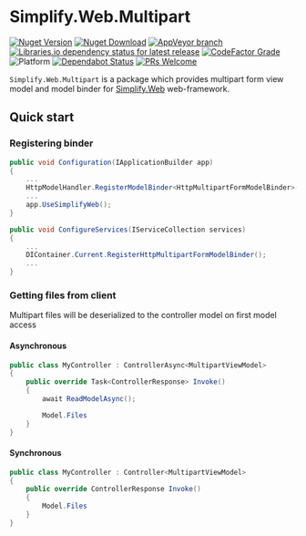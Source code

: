 # Simplify.Web.Multipart

[![Nuget Version](https://img.shields.io/nuget/v/Simplify.Web.Multipart)](https://www.nuget.org/packages/Simplify.Web.Multipart/)
[![Nuget Download](https://img.shields.io/nuget/dt/Simplify.Web.Multipart)](https://www.nuget.org/packages/Simplify.Web.Multipart/)
[![AppVeyor branch](https://img.shields.io/appveyor/ci/i4004/simplify-web-multipart/master)](https://ci.appveyor.com/project/i4004/simplify-web-multipart)
[![Libraries.io dependency status for latest release](https://img.shields.io/librariesio/release/nuget/Simplify.Web.Multipart)](https://libraries.io/nuget/Simplify.Web.Multipart)
[![CodeFactor Grade](https://img.shields.io/codefactor/grade/github/SimplifyNet/Simplify.Web.Multipart)](https://www.codefactor.io/repository/github/simplifynet/simplify.web.Multipart)
![Platform](https://img.shields.io/badge/platform-.NET%20Standard%202.0-lightgrey)
[![Dependabot Status](https://api.dependabot.com/badges/status?host=github&repo=SimplifyNet/Simplify.Web.Multipart)](https://dependabot.com)
[![PRs Welcome](https://img.shields.io/badge/PRs-welcome-brightgreen)](http://makeapullrequest.com)

`Simplify.Web.Multipart` is a package which provides multipart form view model and model binder for [Simplify.Web](https://github.com/SimplifyNet/Simplify.Web) web-framework.

## Quick start

### Registering binder

```csharp
public void Configuration(IApplicationBuilder app)
{
    ...
    HttpModelHandler.RegisterModelBinder<HttpMultipartFormModelBinder>();
    ...
    app.UseSimplifyWeb();
}

public void ConfigureServices(IServiceCollection services)
{
    ...
    DIContainer.Current.RegisterHttpMultipartFormModelBinder();
    ...
}
```

### Getting files from client

Multipart files will be deserialized to the controller model on first model access

#### Asynchronous

```csharp
public class MyController : ControllerAsync<MultipartViewModel>
{
    public override Task<ControllerResponse> Invoke()
    {
        await ReadModelAsync();

        Model.Files
    }
}
```

#### Synchronous

```csharp
public class MyController : Controller<MultipartViewModel>
{
    public override ControllerResponse Invoke()
    {
        Model.Files
    }
}
```
